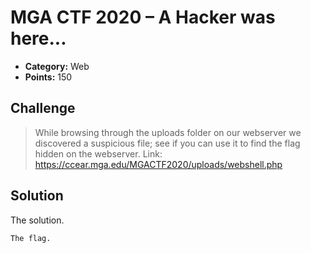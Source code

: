 # MGA CTF 2020 – A Hacker was here...

* **Category:** Web
* **Points:** 150

## Challenge

> While browsing through the uploads folder on our webserver we discovered a suspicious file; see if you can use 
it to find the flag hidden on the webserver. Link: https://ccear.mga.edu/MGACTF2020/uploads/webshell.php

## Solution

The solution.

```
The flag.
```